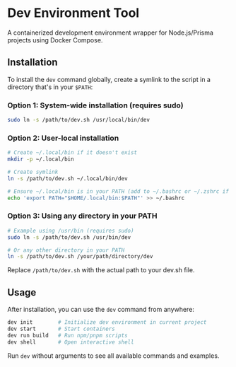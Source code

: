 # Dev Environment Tool

A containerized development environment wrapper for Node.js/Prisma projects using Docker Compose.

## Installation

To install the `dev` command globally, create a symlink to the script in a directory that's in your `$PATH`:

### Option 1: System-wide installation (requires sudo)
```bash
sudo ln -s /path/to/dev.sh /usr/local/bin/dev
```

### Option 2: User-local installation
```bash
# Create ~/.local/bin if it doesn't exist
mkdir -p ~/.local/bin

# Create symlink
ln -s /path/to/dev.sh ~/.local/bin/dev

# Ensure ~/.local/bin is in your PATH (add to ~/.bashrc or ~/.zshrc if needed)
echo 'export PATH="$HOME/.local/bin:$PATH"' >> ~/.bashrc
```

### Option 3: Using any directory in your PATH
```bash
# Example using /usr/bin (requires sudo)
sudo ln -s /path/to/dev.sh /usr/bin/dev

# Or any other directory in your PATH
ln -s /path/to/dev.sh /your/path/directory/dev
```

Replace `/path/to/dev.sh` with the actual path to your dev.sh file.

## Usage

After installation, you can use the `dev` command from anywhere:

```bash
dev init        # Initialize dev environment in current project
dev start       # Start containers
dev run build   # Run npm/pnpm scripts
dev shell       # Open interactive shell
```

Run `dev` without arguments to see all available commands and examples.